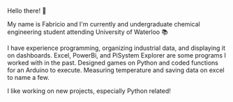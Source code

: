 Hello there! :wave:

My name is Fabricio and I'm currently and undergraduate chemical engineering student attending University of Waterloo 📚

I have experience programming, organizing industrial data, and displaying it on dashboards. Excel, PowerBi, and PiSystem Explorer are some programs I worked with in the past.
Designed games on Python and coded functions for an Arduino to execute. Measuring temperature and saving data on excel to name a few. 

I like working on new projects, especially Python related!  

